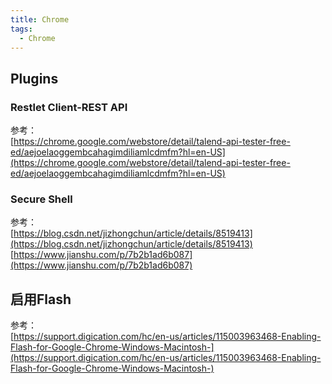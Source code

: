 ```yaml
---
title: Chrome
tags:
  - Chrome
---
```

## Plugins
### Restlet Client-REST API
参考：  
[https://chrome.google.com/webstore/detail/talend-api-tester-free-ed/aejoelaoggembcahagimdiliamlcdmfm?hl=en-US](https://chrome.google.com/webstore/detail/talend-api-tester-free-ed/aejoelaoggembcahagimdiliamlcdmfm?hl=en-US)  

### Secure Shell
参考：  
[https://blog.csdn.net/jizhongchun/article/details/8519413](https://blog.csdn.net/jizhongchun/article/details/8519413)  
[https://www.jianshu.com/p/7b2b1ad6b087](https://www.jianshu.com/p/7b2b1ad6b087)

## 启用Flash
参考：  
[https://support.digication.com/hc/en-us/articles/115003963468-Enabling-Flash-for-Google-Chrome-Windows-Macintosh-](https://support.digication.com/hc/en-us/articles/115003963468-Enabling-Flash-for-Google-Chrome-Windows-Macintosh-)  
